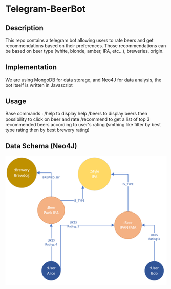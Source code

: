 # Telegram-BeerBot

## Description

This repo contains a telegram bot allowing users to rate beers and get recommendations based on their preferences. Those recommendations can be based on beer type (white, blonde, amber, IPA, etc...), breweries, origin. 

## Implementation

We are using MongoDB for data storage, and Neo4J for data analysis, the bot itself is written in Javascript

## Usage
Base commands :
 /help to display help
 /beers to display beers
  then possibility to click on beer and rate
 /recommend to get a list of top 3 recommended beers according to user's rating (smthing like filter by best type rating then by best brewery rating)
 
## Data Schema (Neo4J)

![Schema](Data_Graph.PNG?raw=true "Title")